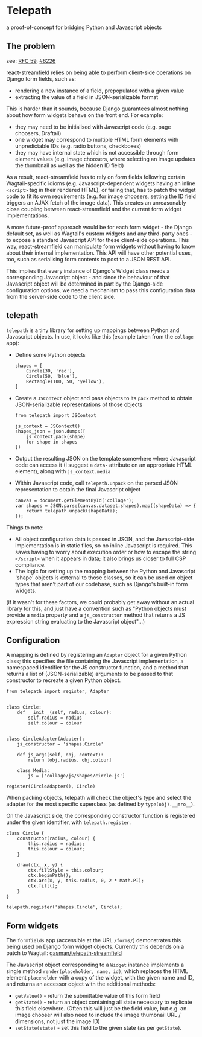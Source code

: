 # Telepath

a proof-of-concept for bridging Python and Javascript objects

## The problem

see: [RFC 59](https://github.com/wagtail/rfcs/pull/59/files), [#6226](https://github.com/wagtail/wagtail/pull/6226)

react-streamfield relies on being able to perform client-side operations on Django form fields, such as:

* rendering a new instance of a field, prepopulated with a given value
* extracting the value of a field in JSON-serializable format

This is harder than it sounds, because Django guarantees almost nothing about how form widgets behave on the front end. For example:

* they may need to be initialised with Javascript code (e.g. page choosers, Draftail)
* one widget may correspond to multiple HTML form elements with unpredictable IDs (e.g. radio buttons, checkboxes)
* they may have internal state which is not accessible through form element values (e.g. image choosers, where selecting an image updates the thumbnail as well as the hidden ID field)

As a result, react-streamfield has to rely on form fields following certain Wagtail-specific idioms (e.g. Javascript-dependent widgets having an inline `<script>` tag in their rendered HTML), or failing that, has to patch the widget code to fit its own requirements (e.g. for image choosers, setting the ID field triggers an AJAX fetch of the image data). This creates an unreasonably close coupling between react-streamfield and the current form widget implementations.

A more future-proof approach would be for each form widget - the Django default set, as well as Wagtail's custom widgets and any third-party ones - to expose a standard Javascript API for these client-side operations. This way, react-streamfield can manipulate form widgets without having to know about their internal implementation. This API will have other potential uses, too, such as serialising form contents to post to a JSON REST API.

This implies that every instance of Django's Widget class needs a corresponding Javascript object - and since the behaviour of that Javascript object will be determined in part by the Django-side configuration options, we need a mechanism to pass this configuration data from the server-side code to the client side.

## telepath

`telepath` is a tiny library for setting up mappings between Python and Javascript objects. In use, it looks like this (example taken from the `collage` app):

* Define some Python objects

      shapes = [
          Circle(30, 'red'),
          Circle(50, 'blue'),
          Rectangle(100, 50, 'yellow'),
      ]
* Create a `JSContext` object and pass objects to its `pack` method to obtain JSON-serializable representations of those objects

      from telepath import JSContext

      js_context = JSContext()
      shapes_json = json.dumps([
          js_context.pack(shape)
          for shape in shapes
      ])
* Output the resulting JSON on the template somewhere where Javascript code can access it (I suggest a `data-` attribute on an appropriate HTML element), along with `js_context.media`
* Within Javascript code, call `telepath.unpack` on the parsed JSON representation to obtain the final Javascript object

      canvas = document.getElementById('collage');
      var shapes = JSON.parse(canvas.dataset.shapes).map((shapeData) => {
          return telepath.unpack(shapeData);
      });

Things to note:

* All object configuration data is passed in JSON, and the Javascript-side implementation is in static files, so no inline Javascript is required. This saves having to worry about execution order or how to escape the string `</script>` when it appears in data; it also brings us closer to full CSP compliance.
* The logic for setting up the mapping between the Python and Javascript 'shape' objects is external to those classes, so it can be used on object types that aren't part of our codebase, such as Django's built-in form widgets.

(if it wasn't for these factors, we could probably get away without an actual library for this, and just have a convention such as "Python objects must provide a `media` property and a `js_constructor` method that returns a JS expression string evaluating to the Javascript object"...)

## Configuration

A mapping is defined by registering an `Adapter` object for a given Python class; this specifies the file containing the Javascript implementation, a namespaced identifier for the JS constructor function, and a method that returns a list of (JSON-serializable) arguments to be passed to that constructor to recreate a given Python object.

    from telepath import register, Adapter


    class Circle:
        def __init__(self, radius, colour):
            self.radius = radius
            self.colour = colour


    class CircleAdapter(Adapter):
        js_constructor = 'shapes.Circle'

        def js_args(self, obj, context):
            return [obj.radius, obj.colour]

        class Media:
            js = ['collage/js/shapes/circle.js']

    register(CircleAdapter(), Circle)


When packing objects, telepath will check the object's type and select the adapter for the most specific superclass (as defined by `type(obj).__mro__`).

On the Javascript side, the corresponding constructor function is registered under the given identifier, with `telepath.register`.

    class Circle {
        constructor(radius, colour) {
            this.radius = radius;
            this.colour = colour;
        }

        draw(ctx, x, y) {
            ctx.fillStyle = this.colour;
            ctx.beginPath();
            ctx.arc(x, y, this.radius, 0, 2 * Math.PI);
            ctx.fill();
        }
    }

    telepath.register('shapes.Circle', Circle);


## Form widgets

The `formfields` app (accessible at the URL `/forms/`) demonstrates this being used on Django form widget objects. Currently this depends on a patch to Wagtail: [gasman/telepath-streamfield](https://github.com/gasman/wagtail/tree/telepath-streamfield)

The Javascript object corresponding to a `Widget` instance implements a single method `render(placeholder, name, id)`, which replaces the HTML element `placeholder` with a copy of the widget, with the given name and ID, and returns an accessor object with the additional methods:

* `getValue()` - return the submittable value of this form field
* `getState()` - return an object containing all state necessary to replicate this field elsewhere. (Often this will just be the field value, but e.g. an image chooser will also need to include the image thumbnail URL / dimensions, not just the image ID)
* `setState(state)` - set this field to the given state (as per `getState`).
